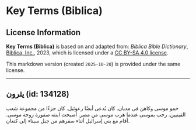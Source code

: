 # Key Terms (Biblica)

## License Information

**Key Terms (Biblica)** is based on and adapted from: _Biblica Bible Dictionary_, [Biblica, Inc.](https://www.biblica.com/), 2023, which is licensed under a [CC BY-SA 4.0 license](https://creativecommons.org/licenses/by-sa/4.0/legalcode.en).

This markdown version (created `2025-10-20`) is provided under the same license.



--------------------------------

## يثرون (id: 134128)

حمو موسى وكاهن في مديان. كان يُدعى أيضًا رعوئيل. كان جزءًا من مجموعة شعب القينيين. رحب بموسى عندما هرب موسى من مصر. أصبحت ابنته صفورة زوجة موسى. أقام مع بني إسرائيل أثناء سفرهم من جبل سيناء إلى كنعان.


